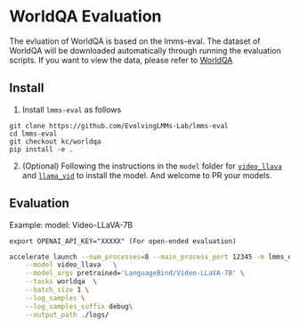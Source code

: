 # WorldQA Evaluation

The evluation of WorldQA is based on the lmms-eval. The dataset of WorldQA will be downloaded automatically through running the evaluation scripts. If you want to view the data, please refer to [WorldQA](https://huggingface.co/datasets/lmms-lab/worldqa)

## Install
1. Install `lmms-eval` as follows
```
git clone https://github.com/EvolvingLMMs-Lab/lmms-eval
cd lmms-eval
git checkout kc/worldqa
pip install -e .
```

2. (Optional) Following the instructions in the `model` folder for [`video_llava`](https://github.com/EvolvingLMMs-Lab/lmms-eval/blob/kc/worldqa/lmms_eval/models/video_llava.py) and [`llama_vid`](https://github.com/EvolvingLMMs-Lab/lmms-eval/blob/kc/worldqa/lmms_eval/models/llama_vid.py) to install the model. And welcome to PR your models.

## Evaluation
Example:
model:  Video-LLaVA-7B
```
export OPENAI_API_KEY="XXXXX" (For open-ended evaluation)
```

```bash
accelerate launch --num_processes=8 --main_process_port 12345 -m lmms_eval \
    --model video_llava   \
    --model_args pretrained='LanguageBind/Video-LLaVA-7B' \
    --tasks worldqa  \
    --batch_size 1 \
    --log_samples \
    --log_samples_suffix debug\
    --output_path ./logs/
```
